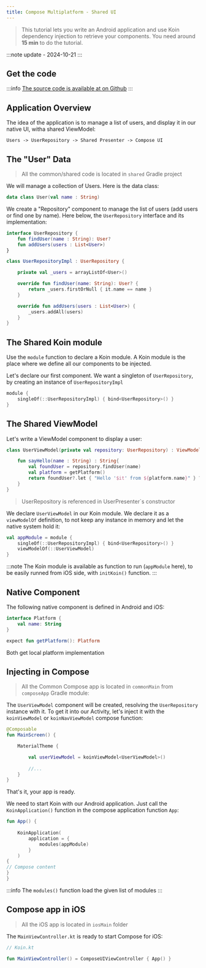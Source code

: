 ```yaml
---
title: Compose Multiplatform - Shared UI
---
```


> This tutorial lets you write an Android application and use Koin dependency injection to retrieve your components.
> You need around __15 min__ to do the tutorial.

:::note
update - 2024-10-21
:::

## Get the code

:::info
[The source code is available at on Github](https://github.com/InsertKoinIO/koin-getting-started/tree/main/ComposeMultiplatform)
:::

## Application Overview

The idea of the application is to manage a list of users, and display it in our native UI, witha shared ViewModel:

`Users -> UserRepository -> Shared Presenter -> Compose UI`

## The "User" Data

> All the common/shared code is located in `shared` Gradle project

We will manage a collection of Users. Here is the data class: 

```kotlin
data class User(val name : String)
```

We create a "Repository" component to manage the list of users (add users or find one by name). Here below, the `UserRepository` interface and its implementation:

```kotlin
interface UserRepository {
    fun findUser(name : String): User?
    fun addUsers(users : List<User>)
}

class UserRepositoryImpl : UserRepository {

    private val _users = arrayListOf<User>()

    override fun findUser(name: String): User? {
        return _users.firstOrNull { it.name == name }
    }

    override fun addUsers(users : List<User>) {
        _users.addAll(users)
    }
}
```

## The Shared Koin module

Use the `module` function to declare a Koin module. A Koin module is the place where we define all our components to be injected.

Let's declare our first component. We want a singleton of `UserRepository`, by creating an instance of `UserRepositoryImpl`

```kotlin
module {
    singleOf(::UserRepositoryImpl) { bind<UserRepository>() }
}
```

## The Shared ViewModel

Let's write a ViewModel component to display a user:

```kotlin
class UserViewModel(private val repository: UserRepository) : ViewModel() {

    fun sayHello(name : String) : String{
        val foundUser = repository.findUser(name)
        val platform = getPlatform()
        return foundUser?.let { "Hello '$it' from ${platform.name}" } ?: "User '$name' not found!"
    }
}
```

> UserRepository is referenced in UserPresenter`s constructor

We declare `UserViewModel` in our Koin module. We declare it as a `viewModelOf` definition, to not keep any instance in memory and let the native system hold it:

```kotlin
val appModule = module {
    singleOf(::UserRepositoryImpl) { bind<UserRepository>() }
    viewModelOf(::UserViewModel)
}
```

:::note
The Koin module is available as function to run (`appModule` here), to be easily runned from iOS side, with `initKoin()` function. 
:::


## Native Component

The following native component is defined in Android and iOS:

```kotlin
interface Platform {
    val name: String
}

expect fun getPlatform(): Platform
```

Both get local platform implementation


## Injecting in Compose

> All the Common Compose app is located in `commonMain` from `composeApp` Gradle module:

The `UserViewModel` component will be created, resolving the `UserRepository` instance with it. To get it into our Activity, let's inject it with the `koinViewModel` or `koinNavViewModel` compose function: 

```kotlin
@Composable
fun MainScreen() {

    MaterialTheme {

        val userViewModel = koinViewModel<UserViewModel>()
        
        //...
    }
}
```

That's it, your app is ready.

We need to start Koin with our Android application. Just call the `KoinApplication()` function in the compose application function `App`:

```kotlin
fun App() {
    
    KoinApplication(
        application = {
            modules(appModule)
        }
    )
{
// Compose content
}
}
```

:::info
The `modules()` function load the given list of modules
:::


## Compose app in iOS

> All the iOS app is located in `iosMain` folder

The `MainViewController.kt` is ready to start Compose for iOS:

```kotlin
// Koin.kt

fun MainViewController() = ComposeUIViewController { App() }
```
